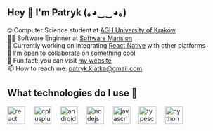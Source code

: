 ## Hey 👋 I'm Patryk (｡◕‿‿◕｡)

<p align="left">
🤓 Computer Science student at <a href="https://www.informatyka.agh.edu.pl/en/" target="_blank" rel="noopener noreferrer">AGH University of Kraków</a>
<br>
🧑‍💻 Software Enginner at <a href="https://swmansion.com/" target="_blank" rel="noopener noreferrer">Software Mansion</a>
<br>
🤗 Currently working on integrating <a href="https://reactnative.dev/" target="_blank" rel="noopener noreferrer">React Native</a> with other platforms
<br>
👯 I'm open to collaborate on <a href="https://www.youtube.com/watch?v=mBf6K64wfG0" target="_blank" rel="noopener noreferrer">something cool</a>
<br>
🎲 Fun fact: you can visit <a href="https://www.klatka.it" target="_blank" rel="noopener noreferrer">my website</a>
<br>
📫 How to reach me: <a href="mailto:patryk.klatka@gmail.com">patryk.klatka@gmail.com</a>
</p>

## What technologies do I use 🤔

<div align="left">
  <img src="https://cdn.jsdelivr.net/gh/devicons/devicon/icons/react/react-original.svg" height="40" alt="react logo" />
  <img width="12" />
  <img src="https://cdn.jsdelivr.net/gh/devicons/devicon/icons/cplusplus/cplusplus-original.svg" height="40" alt="cplusplus logo"  />
  <img width="12" />
  <img src="https://cdn.jsdelivr.net/gh/devicons/devicon/icons/androidstudio/androidstudio-original.svg" height="40" alt="androidstudio logo"  />
  <img width="12" />
  <img src="https://cdn.jsdelivr.net/gh/devicons/devicon/icons/nodejs/nodejs-original.svg" height="40" alt="nodejs logo"  />
  <img width="12" />
  <img src="https://cdn.jsdelivr.net/gh/devicons/devicon/icons/javascript/javascript-original.svg" height="40" alt="javascript logo"  />
  <img width="12" />
  <img src="https://cdn.jsdelivr.net/gh/devicons/devicon/icons/typescript/typescript-original.svg" height="40" alt="typescript logo"  />
  <img width="12" />
  <img src="https://cdn.jsdelivr.net/gh/devicons/devicon/icons/python/python-original.svg" height="40" alt="python logo"  />
</div>
